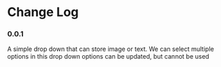 # Change Log

### 0.0.1
A simple drop down that can store image or text. We can select multiple options in this drop down 
options can be updated, but cannot be used
